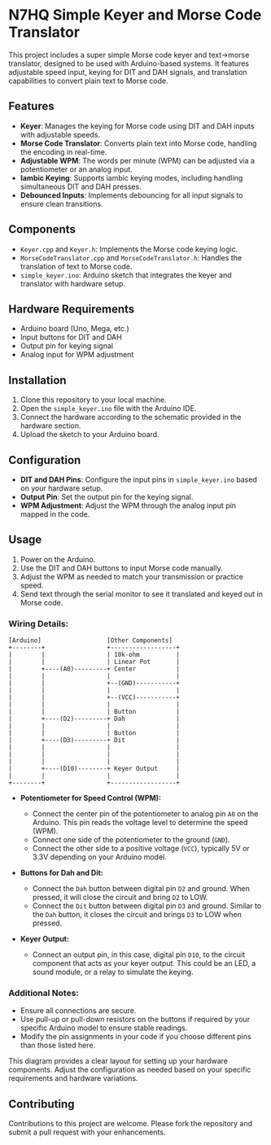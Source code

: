 # N7HQ Simple Keyer and Morse Code Translator

This project includes a super simple Morse code keyer and text->morse translator, designed to be used with Arduino-based systems. It features adjustable speed input, keying for DIT and DAH signals, and translation capabilities to convert plain text to Morse code.

## Features

- **Keyer**: Manages the keying for Morse code using DIT and DAH inputs with adjustable speeds.
- **Morse Code Translator**: Converts plain text into Morse code, handling the encoding in real-time.
- **Adjustable WPM**: The words per minute (WPM) can be adjusted via a potentiometer or an analog input.
- **Iambic Keying**: Supports iambic keying modes, including handling simultaneous DIT and DAH presses.
- **Debounced Inputs**: Implements debouncing for all input signals to ensure clean transitions.

## Components

- `Keyer.cpp` and `Keyer.h`: Implements the Morse code keying logic.
- `MorseCodeTranslator.cpp` and `MorseCodeTranslator.h`: Handles the translation of text to Morse code.
- `simple_keyer.ino`: Arduino sketch that integrates the keyer and translator with hardware setup.

## Hardware Requirements

- Arduino board (Uno, Mega, etc.)
- Input buttons for DIT and DAH
- Output pin for keying signal
- Analog input for WPM adjustment

## Installation

1. Clone this repository to your local machine.
2. Open the `simple_keyer.ino` file with the Arduino IDE.
3. Connect the hardware according to the schematic provided in the hardware section.
4. Upload the sketch to your Arduino board.

## Configuration

- **DIT and DAH Pins**: Configure the input pins in `simple_keyer.ino` based on your hardware setup.
- **Output Pin**: Set the output pin for the keying signal.
- **WPM Adjustment**: Adjust the WPM through the analog input pin mapped in the code.

## Usage

1. Power on the Arduino.
2. Use the DIT and DAH buttons to input Morse code manually.
3. Adjust the WPM as needed to match your transmission or practice speed.
4. Send text through the serial monitor to see it translated and keyed out in Morse code.

### Wiring Details:


```
[Arduino]                  [Other Components]
+--------+                 +------------------+
|        |                 | 10k-ohm          |
|        |                 | Linear Pot       |
|        +----(A0)---------+ Center           |
|        |                 |                  |
|        |                 +--(GND)-----------+
|        |                 |                  |
|        |                 +--(VCC)-----------+
|        |                 |                  |
|        |                 | Button           |
|        +----(D2)---------+ Dah              |
|        |                 |                  |
|        |                 | Button           |
|        +----(D3)---------+ Dit              |
|        |                 |                  |
|        |                 |                  |
|        |                 |                  |
|        +----(D10)--------+ Keyer Output     |
|        |                 |                  |
+--------+                 +------------------+
```
- **Potentiometer for Speed Control (WPM):**
  - Connect the center pin of the potentiometer to analog pin `A0` on the Arduino. This pin reads the voltage level to determine the speed (WPM).
  - Connect one side of the potentiometer to the ground (`GND`).
  - Connect the other side to a positive voltage (`VCC`), typically 5V or 3.3V depending on your Arduino model.

- **Buttons for Dah and Dit:**
  - Connect the `Dah` button between digital pin `D2` and ground. When pressed, it will close the circuit and bring `D2` to LOW.
  - Connect the `Dit` button between digital pin `D3` and ground. Similar to the `Dah` button, it closes the circuit and brings `D3` to LOW when pressed.

- **Keyer Output:**
  - Connect an output pin, in this case, digital pin `D10`, to the circuit component that acts as your keyer output. This could be an LED, a sound module, or a relay to simulate the keying.

### Additional Notes:
- Ensure all connections are secure.
- Use pull-up or pull-down resistors on the buttons if required by your specific Arduino model to ensure stable readings.
- Modify the pin assignments in your code if you choose different pins than those listed here.

This diagram provides a clear layout for setting up your hardware components. Adjust the configuration as needed based on your specific requirements and hardware variations.

## Contributing

Contributions to this project are welcome. Please fork the repository and submit a pull request with your enhancements.
